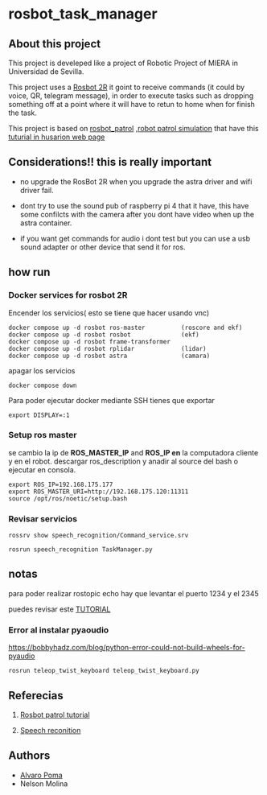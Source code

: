 # rosbot_task_manager

## About this project 

This project is develeped like a project of Robotic Project of MIERA in Universidad de Sevilla.

This project uses a  [Rosbot 2R](https://husarion.com/tutorials/howtostart/rosbot2r-quick-start/) it goint to receive commands (it could by voice, QR, telegram message), in order to execute tasks such as dropping something off at a point where it will have to retun to home when for finish the task.

This project is based on [rosbot_patrol](https://github.com/adamkrawczyk/rosbot_patrol) ,[robot patrol simulation](https://github.com/adamkrawczyk/rosbot_patrol_simulation) that have this [tuturial in husarion web page](https://husarion.com/tutorials/ros-projects/security-guard-robot/)


##  Considerations!! this is really important
*  no upgrade the RosBot 2R when you upgrade  the astra driver and wifi driver fail.
*  dont try to use the sound pub of raspberry pi 4 that it have, this have some confilcts with the camera after you dont have video when up the astra container.

* if you want get commands for audio  i dont test but you can use a usb sound adapter  or other device that send it for ros.

## how run 

### Docker services for rosbot 2R
Encender los servicios( esto se tiene que hacer usando vnc)

    docker compose up -d rosbot ros-master          (roscore and ekf)
    docker compose up -d rosbot rosbot              (ekf)
    docker compose up -d rosbot frame-transformer
    docker compose up -d rosbot rplidar             (lidar)
    docker compose up -d rosbot astra               (camara)

apagar los servicios

    docker compose down

Para poder ejecutar docker mediante SSH  tienes que exportar

    export DISPLAY=:1

### Setup ros master 


se cambio la ip  de __ROS_MASTER_IP__ and __ROS_IP en__ la computadora cliente y en el robot.
descargar ros_description  y anadir al source del bash    o ejecutar en consola.

    export ROS_IP=192.168.175.177
    export ROS_MASTER_URI=http://192.168.175.120:11311
    source /opt/ros/noetic/setup.bash


### Revisar servicios

    rossrv show speech_recognition/Command_service.srv

    rosrun speech_recognition TaskManager.py




## notas
para poder realizar rostopic echo  hay que levantar el puerto 1234 y el 2345

puedes revisar este [TUTORIAL](https://medium.com/@yasuhirachiba/specifying-port-to-be-used-by-ros1-node-bd9dfd8643c6)


### Error al instalar pyaoudio
https://bobbyhadz.com/blog/python-error-could-not-build-wheels-for-pyaudio


    rosrun teleop_twist_keyboard teleop_twist_keyboard.py


## Referecias
1. [Rosbot patrol tutorial](https://husarion.com/tutorials/ros-projects/security-guard-robot/)

1. [Speech reconition](https://realpython.com/python-speech-recognition/)



## Authors

* [Alvaro Poma](https://github.com/arpoma16)
* Nelson Molina  
